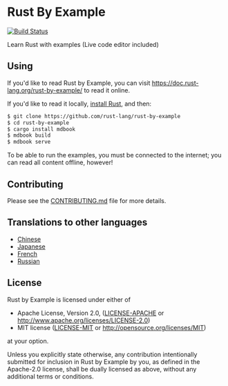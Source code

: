 # Rust By Example

[![Build Status][travis-badge]][travis-repo]

[travis-badge]: https://travis-ci.com/rust-lang/rust-by-example.svg?branch=master
[travis-repo]: https://travis-ci.com/rust-lang/rust-by-example

Learn Rust with examples (Live code editor included)

## Using

If you'd like to read Rust by Example, you can visit <https://doc.rust-lang.org/rust-by-example/>
to read it online.

If you'd like to read it locally, [install Rust], and then:

```bash
$ git clone https://github.com/rust-lang/rust-by-example
$ cd rust-by-example
$ cargo install mdbook
$ mdbook build
$ mdbook serve
```

[install Rust]: https://www.rust-lang.org/tools/install

To be able to run the examples, you must be connected to the internet; you can
read all content offline, however!

## Contributing

Please see the [CONTRIBUTING.md] file for more details.

[CONTRIBUTING.md]: https://github.com/rust-lang/rust-by-example/blob/master/CONTRIBUTING.md

## Translations to other languages

* [Chinese](https://github.com/rust-lang-cn/rust-by-example-cn)
* [Japanese](https://github.com/rust-lang-ja/rust-by-example-ja)
* [French](https://github.com/Songbird0/FR_RBE)
* [Russian](https://github.com/ruRust/rust-by-example)

## License

Rust by Example is licensed under either of

* Apache License, Version 2.0, ([LICENSE-APACHE](LICENSE-APACHE) or
  <http://www.apache.org/licenses/LICENSE-2.0>)
* MIT license ([LICENSE-MIT](LICENSE-MIT) or
  <http://opensource.org/licenses/MIT>)

at your option.

Unless you explicitly state otherwise, any contribution intentionally submitted
for inclusion in Rust by Example by you, as defined in the Apache-2.0 license, shall be
dually licensed as above, without any additional terms or conditions.
